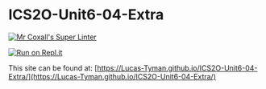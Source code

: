 # ICS2O-Unit6-04-Extra

[![Mr Coxall's Super Linter](https://github.com/Lucas-Tyman/ICS2O-Unit6-04-Extra/workflows/Mr%20Coxall's%20Super%20Linter/badge.svg)](https://github.com/Lucas-Tyman/ICS2O-Unit6-04-Extra/actions)

[![Run on Repl.it](https://repl.it/badge/github/Lucas-Tyman/ICS2O-Unit6-04-Extra)](https://repl.it/github/Lucas-Tyman/ICS2O-Unit6-04-Extra)

This site can be found at: [https://Lucas-Tyman.github.io/ICS2O-Unit6-04-Extra/](https://Lucas-Tyman.github.io/ICS2O-Unit6-04-Extra/)
